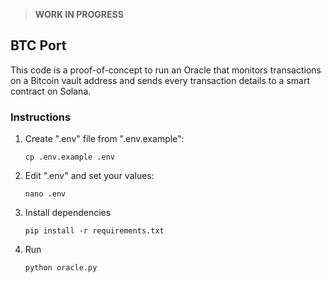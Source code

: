 > **WORK IN PROGRESS**

## BTC Port

This code is a proof-of-concept to run an Oracle that monitors transactions on a Bitcoin vault address and sends every transaction details to a smart contract on Solana.

### Instructions

1. Create ".env" file from ".env.example":

    ```shell
    cp .env.example .env
    ```

2. Edit ".env" and set your values:

    ```shell
    nano .env
    ```

3. Install dependencies

    ```shell
    pip install -r requirements.txt
    ```

4. Run

    ```shell
    python oracle.py
    ```
